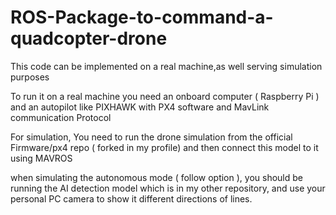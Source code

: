 # ROS-Package-to-command-a-quadcopter-drone
This code can be implemented on a real machine,as well serving simulation purposes

To run it on a real machine you need an onboard computer ( Raspberry Pi ) and an autopilot like PIXHAWK with PX4 software and MavLink communication Protocol


For simulation, You need to run the drone simulation from the official Firmware/px4 repo ( forked in my profile) and then connect this model to it using MAVROS


when simulating the autonomous mode ( follow option ), you should be running the AI detection model which is in my other repository, and use your personal PC camera to show it different directions of lines.
